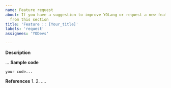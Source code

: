 ```yaml
---
name: Feature request
about: If you have a suggestion to improve YOLang or request a new feature, proceed
  from this section
title: 'Feature :: [Your_title]'
labels: 'request'
assignees: 'YODevs'

---
```


**Description**

...
**Sample code**
```
your code...
```

**References**
1.
2.
....

